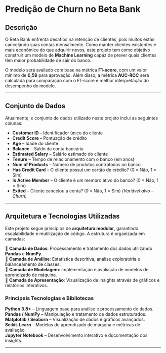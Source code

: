 # Predição de Churn no Beta Bank

##  Descrição

O Beta Bank enfrenta desafios na retenção de clientes, pois muitos estão cancelando suas contas mensalmente. Como manter clientes existentes é mais econômico do que adquirir novos, este projeto tem como objetivo construir um modelo de **Machine Learning** capaz de prever quais clientes têm maior probabilidade de sair do banco.

O modelo será avaliado com base na métrica **F1-score**, com um valor mínimo de **0,59** para aprovação. Além disso, a métrica **AUC-ROC** será calculada para comparação com o F1-score e melhor interpretação do desempenho do modelo.

---

## Conjunto de Dados

Atualmente, o conjunto de dados utilizado neste projeto inclui as seguintes colunas:

- **Customer ID** – Identificador único do cliente  
- **Credit Score** – Pontuação de crédito  
- **Age** – Idade do cliente  
- **Balance** – Saldo da conta bancária  
- **Estimated Salary** – Salário estimado do cliente  
- **Tenure** – Tempo de relacionamento com o banco (em anos)  
- **Num of Products** – Número de produtos contratados no banco  
- **Has Credit Card** – O cliente possui um cartão de crédito? (0 = Não, 1 = Sim)  
- **Is Active Member** – O cliente é um membro ativo do banco? (0 = Não, 1 = Sim)  
- **Exited** – Cliente cancelou a conta? (0 = Não, 1 = Sim) *(Variável alvo – Churn)*  

---

## Arquitetura e Tecnologias Utilizadas

Este projeto segue princípios de **arquitetura modular**, garantindo escalabilidade e reutilização de código. A estrutura é organizada em camadas:

🔹 **Camada de Dados**: Processamento e tratamento dos dados utilizando **Pandas** e **NumPy**.  
🔹 **Camada de Análise**: Estatística descritiva, análise exploratória e balanceamento de classes.  
🔹 **Camada de Modelagem**: Implementação e avaliação de modelos de aprendizado de máquina.  
🔹 **Camada de Apresentação**: Visualização de insights através de gráficos e relatórios interativos.  

### **Principais Tecnologias e Bibliotecas**  

 **Python 3.8+** – Linguagem base para análise e processamento de dados.  
 **Pandas / NumPy** – Manipulação e tratamento de dados estruturados.  
 **Matplotlib / Seaborn** – Visualização de dados e gráficos avançados.  
 **Scikit-Learn** – Modelos de aprendizado de máquina e métricas de avaliação.  
 **Jupyter Notebook** – Desenvolvimento interativo e documentação dos insights.  

---
